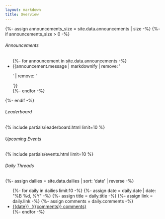 ```yaml
---
layout: markdown
title: Overview
---
```



{%- assign announcements_size = site.data.announcements | size -%}
{%- if announcements_size > 0 -%}
  <div class="mb-3">
    <h6>Announcements</h6>
    <section class="tight" style="width: fit-content;">
      <ul>
      {%- for announcement in site.data.announcements -%}
        <li>{{announcement.message | markdownify | remove: '<p>' | remove: '</p>'}}</li>
      {%- endfor -%}
    </ul>
    </section>
  </div>
{%- endif -%}


<div class="row g-4">
  <div class="col mb-3">
    <h6>Leaderboard</h6>
    {% include partials/leaderboard.html limit=10 %}
  </div>

  <div class="col mb-3">
    <h6>Upcoming Events</h6>
    {% include partials/events.html limit=10 %}
  </div>

  <div class="col mb-3">
    <h6 class="pb-1">Daily Threads</h6>
    <section class="mt-4" style="width:fit-content; min-width:315px;">
    {%- assign dailies = site.data.dailies | sort: 'date' | reverse -%}
    <ul>
      {%- for daily in dailies limit:10 -%}
        {%- assign date = daily.date | date: "%B %d, %Y" -%}
        {%- assign title = daily.title -%}
        {%- assign link = daily.link -%}
        {%- assign comments = daily.comments -%}
        <li><a href="{{link}}">{{date}} &nbsp;({{comments}} comments)</a></li>
      {%- endfor -%}
    </ul>
  </section>
  </div>
</div>

